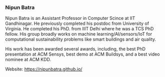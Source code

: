 ### Nipun Batra

Nipun Batra is an Assistant Professor in Computer Scince at IIT Gandhinagar. He previously completed his postdoc from University of Virginia. He completed his PhD. from IIIT Delhi where he was a TCS PhD fellow. His group broadly works on machine learning/AI/sensors/IoT for computational sustainability problems like smart buildings and air quality.

His work has been awarded several awards, including, the best PhD presentation at ACM Sensys, best demo at ACM Buildsys, and a best video nominee at ACM KDD.

Website: https://nipunbatra.github.io/

<!--
**nipunbatra/nipunbatra** is a ✨ _special_ ✨ repository because its `README.md` (this file) appears on your GitHub profile.

Here are some ideas to get you started:

- 🔭 I’m currently working on ...
- 🌱 I’m currently learning ...
- 👯 I’m looking to collaborate on ...
- 🤔 I’m looking for help with ...
- 💬 Ask me about ...
- 📫 How to reach me: ...
- 😄 Pronouns: ...
- ⚡ Fun fact: ...
-->
